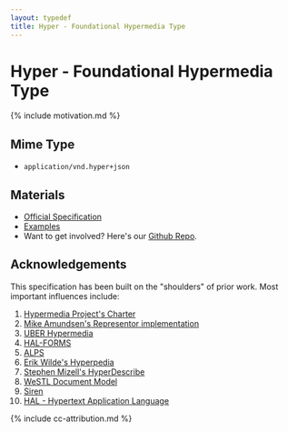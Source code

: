 ```yaml
---
layout: typedef
title: Hyper - Foundational Hypermedia Type
---
```


# Hyper - Foundational Hypermedia Type

{% include motivation.md %}

## Mime Type

-  `application/vnd.hyper+json`

## Materials

- [Official Specification](/spec.html)
- [Examples](/examples)
- Want to get involved? Here's our [Github Repo](http://github.com/inadarei/hyper).

## Acknowledgements

This specification has been built on the "shoulders" of prior work. Most
important influences include:

1. [Hypermedia Project's Charter](https://github.com/the-hypermedia-project/charter)
1. [Mike Amundsen's Representor implementation](https://github.com/apiacademy/representor)
1. [UBER Hypermedia](http://uberhypermedia.org)
1. [HAL-FORMS](https://rwcbook.github.io/hal-forms/)
1. [ALPS](http://alps.io/spec/)
1. [Erik Wilde's Hyperpedia](https://github.com/dret/hyperpedia)
1. [Stephen Mizell's HyperDescribe](https://github.com/smizell/hyperdescribe)
1. [WeSTL Document Model](https://rwcbook.github.io/wstl-spec/)
1. [Siren](https://github.com/kevinswiber/siren)
1. [HAL - Hypertext Application Language](http://stateless.co/hal_specification.html)

{% include cc-attribution.md %}

